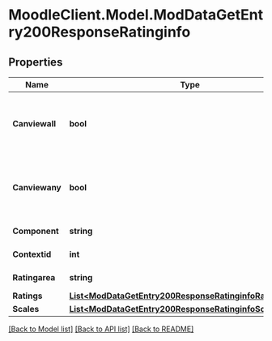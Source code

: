 # MoodleClient.Model.ModDataGetEntry200ResponseRatinginfo

## Properties

Name | Type | Description | Notes
------------ | ------------- | ------------- | -------------
**Canviewall** | **bool** | Whether the user can view all the individual ratings. | [optional] [default to null]
**Canviewany** | **bool** | Whether the user can view aggregate of ratings of others. | [optional] [default to null]
**Component** | **string** | Context name. | [default to "null"]
**Contextid** | **int** | Context id. | [default to null]
**Ratingarea** | **string** | Rating area name. | [default to "null"]
**Ratings** | [**List&lt;ModDataGetEntry200ResponseRatinginfoRatingsInner&gt;**](ModDataGetEntry200ResponseRatinginfoRatingsInner.md) |  | [optional] 
**Scales** | [**List&lt;ModDataGetEntry200ResponseRatinginfoScalesInner&gt;**](ModDataGetEntry200ResponseRatinginfoScalesInner.md) |  | [optional] 

[[Back to Model list]](../README.md#documentation-for-models) [[Back to API list]](../README.md#documentation-for-api-endpoints) [[Back to README]](../README.md)

